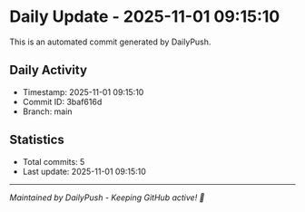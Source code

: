 # Daily Update - 2025-11-01 09:15:10

This is an automated commit generated by DailyPush.

## Daily Activity
- Timestamp: 2025-11-01 09:15:10
- Commit ID: 3baf616d
- Branch: main

## Statistics
- Total commits: 5
- Last update: 2025-11-01 09:15:10

---
*Maintained by DailyPush - Keeping GitHub active! 🚀*
